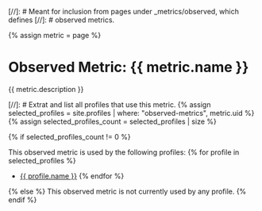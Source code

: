 [//]: # Meant for inclusion from pages under \_metrics/observed, which defines
[//]: # observed metrics.

{% assign metric = page %}

# Observed Metric: {{ metric.name }}

{{ metric.description }}

[//]: # Extrat and list all profiles that use this metric.
{% assign selected_profiles = site.profiles | where: "observed-metrics", metric.uid %}
{% assign selected_profiles_count = selected_profiles | size %}

{% if selected_profiles_count != 0 %}

This observed metric is used by the following profiles:
{% for profile in selected_profiles %}
* [{{ profile.name }}](/profiles/{{profile.uid}})
{% endfor %}

{% else %}
This observed metric is not currently used by any profile.
{% endif %}
